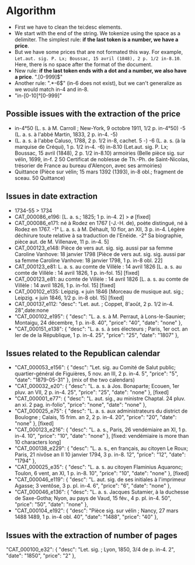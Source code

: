 # Algorithm

- First we have to clean the tei:desc elements. 
- We start with the end of the string. We tokenize using the space as a delimiter. 
The simplest rule: **if the last token is a number, we have a price**. 
- But we have some prices that are not formated this way. For example, 
`Let.aut. sig. P. Lx; Boussac, 15 avril (1848), 2 p. 1/2 in-8.10`. 
Here, there is no space after the format of the document.  
- New rule: **if the last token ends with a dot and a number, we also have a price**.
"\.[0-999]$" 
- Another rule: ".*-6$" (in-6 does not exist), but we can't generalize 
as we would match in-4 and in-8. 
- "in-[0-10]°[0-999]"


## Possible issues with the extraction of the price
- in-4°50 (L. s. à M. Carroll ; New-York, 9 octobre 1911, 1/2 p. in-4°50)
-5 (L. a. s. à l'abbé Martin, 1833, 2 p. in-4. -5)
- (L. a. s. à l'abbe Caluso, 1788, 2 p. 1/2 in-8, cachet. 5 -)
-6 (L. a. s. (à la marquise de Créqui), 1 p. 1/2 in-4. -6)
in-8.10 (Let.aut. sig. P. Lx; Boussac, 15 avril (1848), 2 p. 1/2 in-8.10)
armoiries (Belle pièce sig. sur vélin, 1699, in-f. 2 50 
Certificat de noblesse de Th.-Ph. de Saint-Nicolas, trésorier de France au bureau
d'Alençon, avec ses armoiries)
- Quittance (Pièce sur vélin; 15 mars 1392 (1393), in-8 obl.; fragment de sceau. 50 Quittance)

## Issues in date extraction
- 1734-55 > 1734
- CAT_000086_e196:  [L. a. s.; 1825; 1 p. in-4. 2] > ø [fixed]
- CAT_000086_e171: né à Rodez en 1767 [-J.-H. de), poète distingué, né à Rodez en 1767. -1° L. a. s. à M. Déhault, 10 flor, an XII, 3 p. in-4. Légère déchirure toute relative à sa traduction de l'Enéide. -2° Sa biographie, pièce aut. de M. Villenave, 11 p. in-4. 5]
- CAT_000123_e148: Pièce de vers aut. sig. sig. aussi par sa femme Caroline Vanhove: 18 janvier 1798 [Pièce de vers aut. sig. sig. aussi par sa femme Caroline Vanhove: 18 janvier 1798, 1 p. in-8 obl. 22]
- CAT_000123_e81: L. a. s. au comte de Villèle : 14 avril 1826 [L. a. s. au comte de Villèle : 14 avril 1826, 1 p. in-fol. 15] [fixed]
- CAT_000123_e81: au comte de Villèle : 14 avril 1826 [L. a. s. au comte de Villèle : 14 avril 1826, 1 p. in-fol. 15] [fixed]
- CAT_000102_e135: Leipzig. « juin 1846 [Morceau de musique aut. sig.; Leipzig. « juin 1846, 1/2 p. in-8 obl. 15]  [fixed]
- CAT_000137_e112: "desc": "Let. aut. ; Coppet, 8'août, 2 p. 1/2 in-4. 28",date:none
- "CAT_000102_e195": {
    "desc": "L. a. s. à M. Perraut, à Lons-le-Saunier; Montaigu, 24 décembre, 1 p. in-8. 40",
    "price": "40",
    "date": "none"
  }, 
-  "CAT_000151_e138": {
    "desc": "L. a. s. à ses électeurs ; Paris, 1er oct. an Ier de de la République, 1 p. in-4. 25",
    "price": "25",
    "date": "1807"
  },
  
 ## Issues related to the Republican calendar
 -   "CAT_000053_e156": {
    "desc": "Let. sig. au Comité de Salut public; quartier-général de Figuières, 5 nov. an III, 2 p. in-4. 5",
    "price": "5",
    "date": "1879-05-31"
  }, (mix of the two calendars)
 -   "CAT_000032_e20": {
    "desc": "L. a. s. à Jos. Bonaparte; Ecouen, 1er pluv. an VII, 2 p. in-4. 25",
    "price": "25",
    "date": "none"
  }, [fixed]
 -   "CAT_000001_e77": {
    "desc": "L. aut. sig., au ministre Chaptal. 24 pluv. an xi. 2 pag. in-folio",
    "price": "none",
    "date": "none"
  },
 -   "CAT_000025_e75": {
    "desc": "L. a. s. aux administrateurs du district de Boulogne ; Calais, 15 frim. an 2, 2 p. in-4. 20",
    "price": "20",
    "date": "none"
  }, [fixed]
 -   "CAT_000123_e216": {
    "desc": "L. a. s., Paris, 26 vendémiaire an XI, 1 p. in-4. 10",
    "price": "10",
    "date": "none"
  }, [fixed: vendémiaire is more than 10 characters long]
-   "CAT_000138_e229": {
    "desc": "L. a. s., en français, au citoyen Le Roux; Paris, 21 nivôse an II 10 janvier 1794, 3 p. in-8. 12",
    "price": "12",
    "date": "1794"
  },
-   "CAT_000025_e35": {
    "desc": "L. a. s. au citoyen Flaminius Aquaronc; Toulon, 6 vent, an XI, 1 p. in-8. 10",
    "price": "10",
    "date": "none"
  }, [fixed]
-   "CAT_000046_e119": {
    "desc": "L. aut. sig. de ses initiales à l'imprimeur Agasse; 3 ventôse, 3 p. pl. in-4. 6",
    "price": "6",
    "date": "none"
  },
-   "CAT_000046_e136": {
    "desc": "L. a. s. Jacques Sutamier, à la duchesse de Saxe-Gotha; Nyon, au pays de Vaud, 15 fév., 4 p. pl. in-4. 50",
    "price": "50",
    "date": "none"
  },
-   "CAT_000104_e192": {
    "desc": "Pièce sig. sur vélin ; Nancy, 27 mars 1488 1489, 1 p. in-4 obl. 40",
    "date": "1488",
    "price": "40"
  },
  
  
## Issues with the extraction of number of pages
  "CAT_000100_e32": {
    "desc": "Let. sig. ; Lyon, 1850, 3/4 de p. in-4. 2",
    "date": "1850",
    "price": "2"
  },